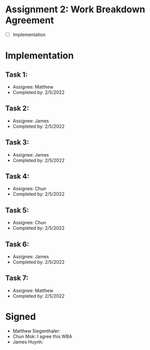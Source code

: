 # Assignment 2: Work Breakdown Agreement
- [ ] Implementation

# Implementation

## Task 1:
* Assignee:         Matthew  
* Completed by:     2/5/2022  

## Task 2:
* Assignee:         James  
* Completed by:     2/5/2022  

## Task 3:
* Assignee:         James  
* Completed by:     2/5/2022  

## Task 4:
* Assignee:         Chun  
* Completed by:     2/5/2022  

## Task 5:
* Assignee:         Chun  
* Completed by:     2/5/2022  

## Task 6:
* Assignee:         James  
* Completed by:     2/5/2022  

## Task 7:
* Assignee:         Matthew  
* Completed by:     2/5/2022  

# Signed
* Matthew Siegenthaler:
* Chun Mok: I agree this WBA
* James Huynh:
  